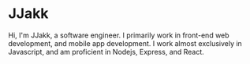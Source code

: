 # JJakk
Hi, I'm JJakk, a software engineer.  I primarily work in front-end web development, and mobile app development.  I work almost exclusively in Javascript, and am proficient in Nodejs, Express, and React.

